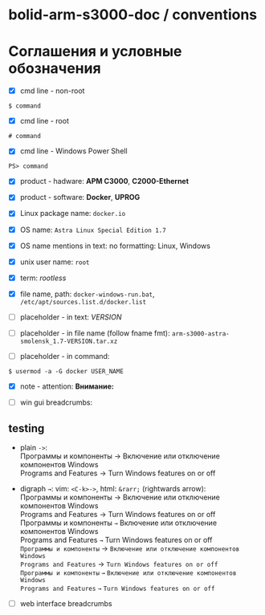 # bolid-arm-s3000-doc / conventions

# Соглашения и условные обозначения

- [x] cmd line - non-root
```
$ command
```

- [x] cmd line - root
```
# command
```

- [x] cmd line - Windows Power Shell
```
PS> command
```

- [x] product - hadware: **АРМ С3000**, **C2000-Ethernet**

- [x] product - software: **Docker**, **UPROG**

- [x] Linux package name: `docker.io`

- [x] OS name: `Astra Linux Special Edition 1.7`

- [x] OS name mentions in text: no formatting: Linux, Windows

- [x] unix user name: `root`

- [x] term: *rootless*

- [x] file name, path: `docker-windows-run.bat`, `/etc/apt/sources.list.d/docker.list`

- [ ] placeholder - in text: *VERSION*

- [ ] placeholder - in file name (follow fname fmt): `arm-s3000-astra-smolensk_1.7-VERSION.tar.xz`

- [ ] placeholder - in command:
```
$ usermod -a -G docker USER_NAME
```

- [x] note - attention: **Внимание:**

- [ ] win gui breadcrumbs:<br />

testing
-------
- plain `->`:<br />
  Программы и компоненты -> Включение или отключение компонентов Windows<br />
  Programs and Features -> Turn Windows features on or off<br />

- digraph `→`: vim: `<C-k>->`, html: `&rarr;` (rightwards arrow):<br />
  Программы и компоненты → Включение или отключение компонентов Windows<br />
  Programs and Features → Turn Windows features on or off<br />
  Программы и компоненты `→` Включение или отключение компонентов Windows<br />
  Programs and Features `→` Turn Windows features on or off<br />
  `Программы и компоненты` → `Включение или отключение компонентов Windows`<br />
  `Programs and Features` → `Turn Windows features on or off`<br />
  `Программы и компоненты` `→` `Включение или отключение компонентов Windows`<br />
  `Programs and Features` `→` `Turn Windows features on or off`<br />

- [ ] web interface breadcrumbs<br />

